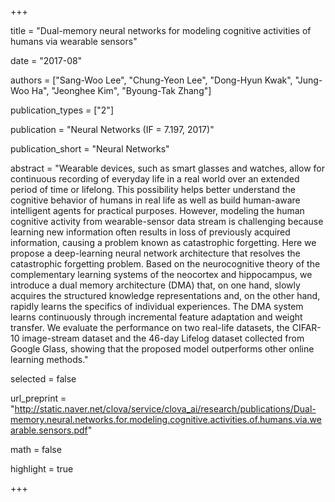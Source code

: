 +++

title = "Dual-memory neural networks for modeling cognitive activities of humans via wearable sensors"

date = "2017-08"

authors = ["Sang-Woo Lee", "Chung-Yeon Lee", "Dong-Hyun Kwak", "Jung-Woo Ha", "Jeonghee Kim", "Byoung-Tak Zhang"]

publication_types = ["2"]

publication = "Neural Networks (IF = 7.197, 2017)"

publication_short = "Neural Networks"

abstract = "Wearable devices, such as smart glasses and watches, allow for continuous recording of everyday life in a real world over an extended period of time or lifelong. This possibility helps better understand the cognitive behavior of humans in real life as well as build human-aware intelligent agents for practical purposes. However, modeling the human cognitive activity from wearable-sensor data stream is challenging because learning new information often results in loss of previously acquired information, causing a problem known as catastrophic forgetting. Here we propose a deep-learning neural network architecture that resolves the catastrophic forgetting problem. Based on the neurocognitive theory of the complementary learning systems of the neocortex and hippocampus, we introduce a dual memory architecture (DMA) that, on one hand, slowly acquires the structured knowledge representations and, on the other hand, rapidly learns the specifics of individual experiences. The DMA system learns continuously through incremental feature adaptation and weight transfer. We evaluate the performance on two real-life datasets, the CIFAR-10 image-stream dataset and the 46-day Lifelog dataset collected from Google Glass, showing that the proposed model outperforms other online learning methods."

selected = false

url_preprint = "http://static.naver.net/clova/service/clova_ai/research/publications/Dual-memory.neural.networks.for.modeling.cognitive.activities.of.humans.via.wearable.sensors.pdf"

math = false

highlight = true

+++
